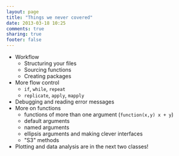 ```yaml
---
layout: page
title: "Things we never covered"
date: 2013-03-18 10:25
comments: true
sharing: true
footer: false
---
```


* Workflow
  * Structuring your files
  * Sourcing functions
  * Creating packages
* More flow control
  * `if`, `while`, `repeat`
  * `replicate`, `apply`, `mapply`
* Debugging and reading error messages
* More on functions
  * functions of more than one argument (`function(x,y) x + y`)
  * default arguments
  * named arguments
  * ellipsis arguments and making clever interfaces
  * "S3" methods
* Plotting and data analysis are in the next two classes!
